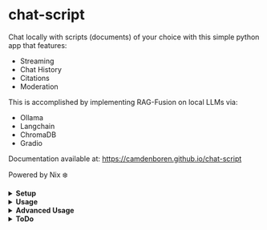 # chat-script

Chat locally with scripts (documents) of your choice with this simple python app that features: 
- Streaming
- Chat History
- Citations
- Moderation

This is accomplished by implementing RAG-Fusion on local LLMs via:
- Ollama
- Langchain
- ChromaDB
- Gradio

Documentation available at: https://camdenboren.github.io/chat-script

Powered by Nix ❄️

<details>
<summary><b>Setup</b></summary>
<b>Important: Linux, MacOS, and WSL are supported. Must install Ollama and flake-enabled Nix before running anything.</b>

Start Ollama server (second and third commands only need to be run if models have not already been installed, fourth only applies if moderate is set to True):

    ollama serve
    ollama pull mistral
    ollama pull mxbai-embed-large
    ollama pull xe/llamaguard3

<i>Note: I recommend running Ollama as a system service to avoid needing to run 'ollama serve' every time I boot.</i>
</details>

<details>
<summary><b>Usage</b></summary>
Before any context can be used by the LLM, these context "scripts" must be added to ~/.chat-script/scripts

Executing the following will create this directory, generate embeddings (if desired), and run the app:

    nix run github:camdenboren/chat-script

Scripts can be reembedded at any time by renaming/removing the scripts directory and rerunning the above command, or by executing the following (if you don't want to run the app):

    nix develop github:camdenboren/chat-script --command bash -c "python src/embeddings.py"

<i>*Note: Ollama must be running in the background in order for the app to actually get a response- see <b>Setup</b> for commands. It's also worthwhile to make sure the LLMs are running on your GPU, otherwise responses are unbearably slow</i>

For option documentation, see the docs: 
</details>

<details>
<summary><b>Advanced Usage</b></summary>
To edit the code itself:

    git clone https://github.com/camdenboren/chat-script.git
    modify files in src as desired (and add new files to setup.py and stage to prevent flake from ignoring their existence)
    nix run /path/to/chat-script

To generate documenation in docs/ from md/:

    mkdocs build
</details>

<details>
<summary><b>ToDo</b></summary>
Contributions welcome!

Priority
- [x] Look into RAG-fusion for improving distance-based retrieval performance
- [x] Look into other splitting functions due to weirdness from book pdfs
- [ ] Add vectorstore indexing to avoid embeddings dupes
- [ ] Add documentation for common option use-cases
- [ ] Add moderation sub-option for system alerts

Long-term
- [ ] Add support for non-text documents (relevant packages below)
- [ ] Add tool-call or few-shot prompting to improve citation formatting
- [ ] Eliminate globals
- [ ] Reimplement previous RunnablePassthrough approach for print_state
- [ ] Add logging

Relevant pkgs:

    # Needed for PDF processing - should work once paddlepaddle is updated - also need to rm loader_cls in embeddings()
    unstructured
    emoji
    iso-639
    langdetect
    pillow-heif
    unstructured-inference

    # Seems unnecessary
    beautifulsoup4
</details>